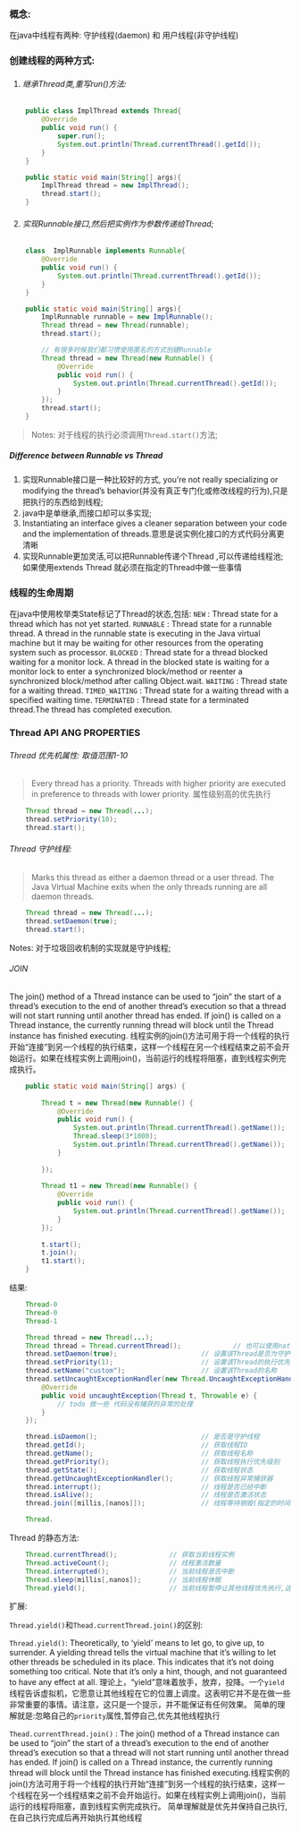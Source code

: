 
### 概念:

在java中线程有两种: 守护线程(daemon) 和 用户线程(非守护线程)

### 创建线程的两种方式:

1. ###### 继承Thread类,重写run()方法:

```java
    public class ImplThread extends Thread{
        @Override
        public void run() {
            super.run();
            System.out.println(Thread.currentThread().getId());
        }
    }

    public static void main(String[] args){
        ImplThread thread = new ImplThread();
        thread.start();
    }
```

2. ###### 实现Runnable接口,然后把实例作为参数传递给Thread;

```java
    class  ImplRunnable implements Runnable{
        @Override
        public void run() {
            System.out.println(Thread.currentThread().getId());
        }
    }

    public static void main(String[] args){
        ImplRunnable runnable = new ImplRunnable();
        Thread thread = new Thread(runnable);
        thread.start();

        // 有很多时候我们都习惯使用匿名的方式创建Runnable
        Thread thread = new Thread(new Runnable() {
            @Override
            public void run() {
                System.out.println(Thread.currentThread().getId());
            }
        });
        thread.start();
    }
```
> Notes: 对于线程的执行必须调用`Thread.start()`方法;

##### Difference between Runnable vs Thread 

1. 实现Runnable接口是一种比较好的方式, you’re not really specializing or modifying the thread’s behavior(并没有真正专门化或修改线程的行为),只是把执行的东西给到线程;
2. java中是单继承,而接口却可以多实现;
3. Instantiating an interface gives a cleaner separation between your code and the implementation of threads.意思是说实例化接口的方式代码分离更清晰
4. 实现Runnable更加灵活,可以把Runnable传递个Thread ,可以传递给线程池;如果使用extends Thread 就必须在指定的Thread中做一些事情

### 线程的生命周期

在java中使用枚举类State标记了Thread的状态,包括:
`NEW` : Thread state for a thread which has not yet started.
`RUNNABLE` : Thread state for a runnable thread.  A thread in the runnable  state is executing in the Java virtual machine but it may be waiting for other resources from the operating system such as processor.
`BLOCKED` : Thread state for a thread blocked waiting for a monitor lock. A thread in the blocked state is waiting for a monitor lock to enter a synchronized block/method or reenter a synchronized block/method after calling Object.wait.
`WAITING` : Thread state for a waiting thread.
`TIMED_WAITING` : Thread state for a waiting thread with a specified waiting time.
`TERMINATED` : Thread state for a terminated thread.The thread has completed execution.


### Thread API ANG PROPERTIES

###### Thread 优先机属性: 取值范围1-10

> Every thread has a priority. Threads with higher priority are executed in preference to threads with lower priority.  属性级别高的优先执行

```java
    Thread thread = new Thread(...);
    thread.setPriority(10);
    thread.start();
```

###### Thread 守护线程:

> Marks this thread as either a daemon thread  or a user thread. The Java Virtual Machine exits when the only threads running are all daemon threads.

```java
    Thread thread = new Thread(...);
    thread.setDaemon(true);
    thread.start();
```

Notes: 对于垃圾回收机制的实现就是守护线程;

###### JOIN
The join() method of a Thread instance can be used to “join” the start of a thread’s execution to the end of another thread’s execution so that a thread will not start running until another thread has ended. If join() is called on a Thread instance, the currently running thread will block until the Thread instance has finished executing.
线程实例的join()方法可用于将一个线程的执行开始“连接”到另一个线程的执行结束，这样一个线程在另一个线程结束之前不会开始运行。如果在线程实例上调用join()，当前运行的线程将阻塞，直到线程实例完成执行。

```java
    public static void main(String[] args) {
		
		Thread t = new Thread(new Runnable() {
			@Override
			public void run() {
				System.out.println(Thread.currentThread().getName());
				Thread.sleep(3*1000);
				System.out.println(Thread.currentThread().getName());
			}
			
		});
		
		Thread t1 = new Thread(new Runnable() {
			@Override
			public void run() {
				System.out.println(Thread.currentThread().getName());
			}
		});
		
		t.start();
		t.join();
		t1.start();
	}
```

结果:

```java
    Thread-0
    Thread-0
    Thread-1
```


```java
    Thread thread = new Thread(...);
    Thread thread = Thread.currentThread();             // 也可以使用native方法获取当前Thread
    thread.setDaemon(true);                     // 设置该Thread是否为守护线程
    thread.setPriority(1);                      // 设置该Thread的执行优先级别
    thread.setName("custom");                   // 设置该Thread的名称
    thread.setUncaughtExceptionHandler(new Thread.UncaughtExceptionHandler() {  // 设置该Thread的异常捕获监听器
        @Override
        public void uncaughtException(Thread t, Throwable e) {
            // todo 做一些 代码没有捕获的异常的处理
        }
    });

    thread.isDaemon();                          // 是否是守护线程
    thread.getId();                             // 获取线程ID
    thread.getName();                           // 获取线程名称
    thread.getPriority();                       // 获取线程执行优先级别
    thread.getState();                          // 获取线程状态
    thread.getUncaughtExceptionHandler();       // 获取线程异常捕获器
    thread.interrupt();                         // 线程是否已经中断
    thread.isAlive();                           // 线程是否激活状态
    thread.join([millis,[nanos]]);              // 线程等待销毁(指定的时间后)

    Thread.
```

Thread 的静态方法:
```java
    Thread.currentThread();             // 获取当前线程实例
    Thread.activeCount();               // 线程激活数量
    Thread.interrupted();               // 当前线程是否中断
    Thread.sleep(millis[,nanos]);       // 当前线程休眠                 
    Thread.yield();                     // 当前线程暂停让其他线程优先执行,这时无关priority值的设置
```

扩展: 

`Thread.yield()`和`Thead.currentThread.join()`的区别:

`Thread.yield()`:  Theoretically, to ‘yield’ means to let go, to give up, to surrender. A yielding thread tells the virtual machine that it’s willing to let other threads be scheduled in its place. This indicates that it’s not doing something too critical. Note that it’s only a hint, though, and not guaranteed to have any effect at all.
理论上，“yield”意味着放手，放弃，投降。一个`yield`线程告诉虚拟机，它愿意让其他线程在它的位置上调度。这表明它并不是在做一些非常重要的事情。请注意，这只是一个提示，并不能保证有任何效果。
简单的理解就是:忽略自己的`priority`属性,暂停自己,优先其他线程执行

`Thead.currentThread.join()` : The join() method of a Thread instance can be used to “join” the start of a thread’s execution to the end of another thread’s execution so that a thread will not start running until another thread has ended. If join() is called on a Thread instance, the currently running thread will block until the Thread instance has finished executing.线程实例的join()方法可用于将一个线程的执行开始“连接”到另一个线程的执行结束，这样一个线程在另一个线程结束之前不会开始运行。如果在线程实例上调用join()，当前运行的线程将阻塞，直到线程实例完成执行。 
简单理解就是优先并保持自己执行,在自己执行完成后再开始执行其他线程